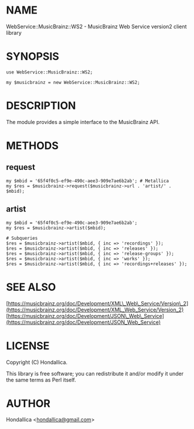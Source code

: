 # NAME

WebService::MusicBrainz::WS2 - MusicBrainz Web Service version2 client library

# SYNOPSIS

    use WebService::MusicBrainz::WS2;

    my $musicbrainz = new WebService::MusicBrainz::WS2;

# DESCRIPTION

The module provides a simple interface to the MusicBrainz API.

# METHODS

## request

    my $mbid = '65f4f0c5-ef9e-490c-aee3-909e7ae6b2ab'; # Metallica
    my $res = $musicbrainz->request($musicbrainz->url . 'artist/' . $mbid);

## artist

    my $mbid = '65f4f0c5-ef9e-490c-aee3-909e7ae6b2ab';
    my $res = $musicbrainz->artist($mbid);

    # Subqueries
    $res = $musicbrainz->artist($mbid, { inc => 'recordings' });
    $res = $musicbrainz->artist($mbid, { inc => 'releases' });
    $res = $musicbrainz->artist($mbid, { inc => 'release-groups' });
    $res = $musicbrainz->artist($mbid, { inc => 'works' });
    $res = $musicbrainz->artist($mbid, { inc => 'recordings+releases' });

# SEE ALSO

[https://musicbrainz.org/doc/Development/XML\_Web\_Service/Version\_2](https://musicbrainz.org/doc/Development/XML_Web_Service/Version_2)
[https://musicbrainz.org/doc/Development/JSON\_Web\_Service](https://musicbrainz.org/doc/Development/JSON_Web_Service)

# LICENSE

Copyright (C) Hondallica.

This library is free software; you can redistribute it and/or modify
it under the same terms as Perl itself.

# AUTHOR

Hondallica &lt;hondallica@gmail.com>
